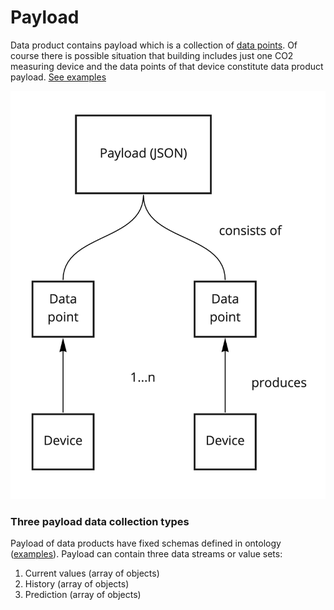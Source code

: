 # Payload

Data product contains payload which is a collection of [data points](data-point.md). Of course there is possible situation that building includes just one CO2 measuring device and the data points of that device constitute data product payload. [See examples](../schemas/data-product-example.md#data-product-payload-responses)

![](../.gitbook/assets/payload-1.jpg)

### Three payload data collection types

Payload of data products have fixed schemas defined in ontology \([examples](../schemas/data-product-example.md#data-product-payload-responses)\). Payload can contain three data streams or value sets: 

1. Current values \(array of objects\)
2. History \(array of objects\)
3. Prediction \(array of objects\)

